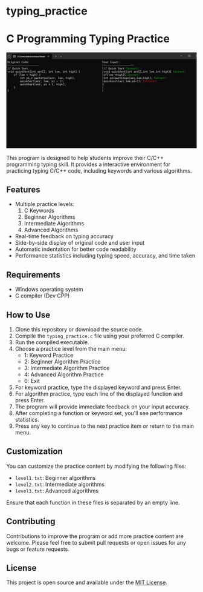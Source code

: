 # typing_practice
# C Programming Typing Practice
<p align="center">
  <img src="demo.png" alt="Demo of Typing Practice" width="600">
</p>
This program is designed to help students improve their C/C++ programming typing skill. It provides a interactive environment for practicing typing C/C++ code, including keywords and various algorithms.

## Features

- Multiple practice levels:
  1. C Keywords
  2. Beginner Algorithms
  3. Intermediate Algorithms
  4. Advanced Algorithms
- Real-time feedback on typing accuracy
- Side-by-side display of original code and user input
- Automatic indentation for better code readability
- Performance statistics including typing speed, accuracy, and time taken

## Requirements

- Windows operating system
- C compiler (Dev CPP)

## How to Use

1. Clone this repository or download the source code.
2. Compile the `typing_practice.c` file using your preferred C compiler.
3. Run the compiled executable.
4. Choose a practice level from the main menu:
   - 1: Keyword Practice
   - 2: Beginner Algorithm Practice
   - 3: Intermediate Algorithm Practice
   - 4: Advanced Algorithm Practice
   - 0: Exit
5. For keyword practice, type the displayed keyword and press Enter.
6. For algorithm practice, type each line of the displayed function and press Enter.
7. The program will provide immediate feedback on your input accuracy.
8. After completing a function or keyword set, you'll see performance statistics.
9. Press any key to continue to the next practice item or return to the main menu.

## Customization

You can customize the practice content by modifying the following files:
- `level1.txt`: Beginner algorithms
- `level2.txt`: Intermediate algorithms
- `level3.txt`: Advanced algorithms

Ensure that each function in these files is separated by an empty line.

## Contributing

Contributions to improve the program or add more practice content are welcome. Please feel free to submit pull requests or open issues for any bugs or feature requests.

## License

This project is open source and available under the [MIT License](LICENSE).
